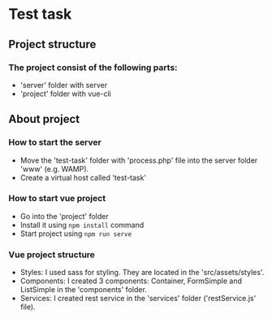 # Test task

## Project structure

### The project consist of the following parts:
- 'server' folder with server
- 'project' folder with vue-cli

## About project

### How to start the server
- Move the 'test-task' folder with 'process.php' file into the server folder 'www' (e.g. WAMP).
- Create a virtual host called 'test-task'

### How to start vue project
- Go into the 'project' folder 
- Install it using `npm install` command
- Start project using `npm run serve`

### Vue project structure
- Styles:
I used sass for styling. They are located in the 'src/assets/styles'.
- Components: 
I created 3 components: Container, FormSimple and ListSimple in the 'components' folder.
- Services: 
I created rest service in the 'services' folder ('restService.js' file).




